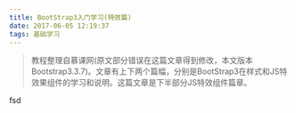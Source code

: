 ```yaml
---
title: BootStrap3入门学习(特效篇)
date: 2017-06-05 12:19:37
tags: 基础学习
---
```


> 教程整理自慕课网(原文部分错误在这篇文章得到修改，本文版本Bootstrap3.3.7)。文章有上下两个篇幅，分别是BootStrap3在样式和JS特效果组件的学习和说明。这篇文章是下半部分JS特效组件篇章。

<!-- more -->

fsd